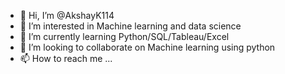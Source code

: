 - 👋 Hi, I’m @AkshayK114
- 👀 I’m interested in Machine learning and data science
- 🌱 I’m currently learning Python/SQL/Tableau/Excel
- 💞️ I’m looking to collaborate on Machine learning using python
- 📫 How to reach me ...

<!---
AkshayK114/AkshayK114 is a ✨ special ✨ repository because its `README.md` (this file) appears on your GitHub profile.
You can click the Preview link to take a look at your changes.
--->
